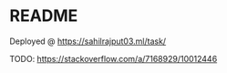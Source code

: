 # README

Deployed @ https://sahilrajput03.ml/task/

TODO: https://stackoverflow.com/a/7168929/10012446
